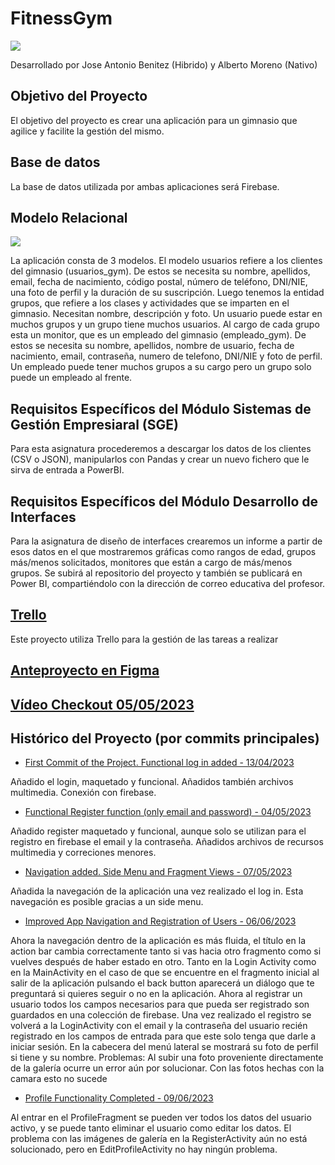 # FitnessGym

![](http://drive.google.com/uc?export=view&id=1U_3kmoIH0hH12VUwncm5gtksl0WUlnuu)

Desarrollado por Jose Antonio Benitez (Hibrido) y Alberto Moreno (Nativo)

## Objetivo del Proyecto
El objetivo del proyecto es crear una aplicación para un gimnasio que agilice y facilite la gestión del mismo.

## Base de datos
La base de datos utilizada por ambas aplicaciones será Firebase.

## Modelo Relacional
![](http://drive.google.com/uc?export=view&id=1eG7NFQKbKK497GwGSbLkR8WeHlwjl3FI)

La aplicación consta de 3 modelos. El modelo usuarios refiere a los clientes del gimnasio (usuarios_gym). De estos se necesita su nombre, apellidos, email, fecha de nacimiento, código postal, número de teléfono, DNI/NIE, una foto de perfil y la duración de su suscripción. Luego tenemos la entidad grupos, que refiere a los clases y actividades que se imparten en el gimnasio. Necesitan nombre, descripción y foto. Un usuario puede estar en muchos grupos y un grupo tiene muchos usuarios. Al cargo de cada grupo esta un monitor, que es un empleado del gimnasio (empleado_gym). De estos se necesita su nombre, apellidos, nombre de usuario, fecha de nacimiento, email, contraseña, numero de telefono, DNI/NIE y foto de perfil. Un empleado puede tener muchos grupos a su cargo pero un grupo solo puede un empleado al frente. 

## Requisitos Específicos del Módulo Sistemas de Gestión Empresiaral (SGE)
Para esta asignatura procederemos a descargar los datos de los clientes (CSV o JSON), manipularlos con Pandas y crear un nuevo fichero que le sirva de entrada a PowerBI.

## Requisitos Específicos del Módulo Desarrollo de Interfaces
Para la asignatura de diseño de interfaces crearemos un informe a partir de esos datos en el que mostraremos gráficas como rangos de edad, grupos más/menos solicitados, monitores que están a cargo de más/menos grupos. Se subirá al repositorio del proyecto y también se publicará en Power BI, compartiéndolo con la dirección de correo educativa del profesor.

## [Trello](https://trello.com/b/bwXyty7u/fitnessgym)
Este proyecto utiliza Trello para la gestión de las tareas a realizar

## [Anteproyecto en Figma](https://www.figma.com/file/kvU6qBh4NmjaGoooBiBPvJ/Anteproyecto-Fitness-Gym?node-id=0%3A1&t=e7FTqe0I8Yq6Mbhf-1)

## [Vídeo Checkout 05/05/2023](https://www.youtube.com/watch?v=go-7G-VvBFE)

## Histórico del Proyecto (por commits principales)

 - [First Commit of the Project. Functional log in added - 13/04/2023](https://github.com/albertomorenogonzalez/FitnessGym/commit/78507842a6f12c3de6e2473f1c60cdfd34f60752)
 
 Añadido el login, maquetado y funcional. Añadidos también archivos multimedia. Conexión con firebase.
 
 
 - [Functional Register function (only email and password) - 04/05/2023](https://github.com/albertomorenogonzalez/FitnessGym/commit/73a034016e88b3bc3bf0049c7352fe404ceea6bf)
 
 Añadido register maquetado y funcional, aunque solo se utilizan para el registro en firebase el email y la contraseña. Añadidos archivos de recursos multimedia y correciones menores.
 
 
 - [Navigation added. Side Menu and Fragment Views - 07/05/2023](https://github.com/albertomorenogonzalez/FitnessGym/commit/5cdb7d0a8dac8e8595a36adf9c47b6c910ca6474)
    
 Añadida la navegación de la aplicación una vez realizado el log in. Esta navegación es posible gracias a un side menu.
 
 
 - [Improved App Navigation and Registration of Users - 06/06/2023](https://github.com/albertomorenogonzalez/FitnessGym/commit/5db6430e00f3fde38793fa66558518053a462897)

Ahora la navegación dentro de la aplicación es más fluida, el título en la action bar cambia correctamente tanto si vas hacia otro fragmento como si vuelves después de haber estado en otro. Tanto en la Login Activity como en la MainActivity en el caso de que se encuentre en el fragmento inicial al salir de la aplicación pulsando el back button aparecerá un diálogo que te preguntará si quieres seguir o no en la aplicación.
Ahora al registrar un usuario todos los campos necesarios para que pueda ser registrado son guardados en una colección de firebase. Una vez realizado el registro se volverá a la LoginActivity con el email y la contraseña del usuario recién registrado en los campos de entrada para que este solo tenga que darle a iniciar sesión. En la cabecera del menú lateral se mostrará su foto de perfil si tiene y su nombre. 
Problemas: Al subir una foto proveniente directamente de la galería ocurre un error aún por solucionar. Con las fotos hechas con la camara esto no sucede


- [Profile Functionality Completed - 09/06/2023](https://github.com/albertomorenogonzalez/FitnessGym/commit/73e9001bcd111568fbf6e8b45cd7b0c6e653b4b3)

Al entrar en el ProfileFragment se pueden ver todos los datos del usuario activo, y se puede tanto eliminar el usuario como editar los datos. 
El problema con las imágenes de galería en la RegisterActivity aún no está solucionado, pero en EditProfileActivity no hay ningún problema.
